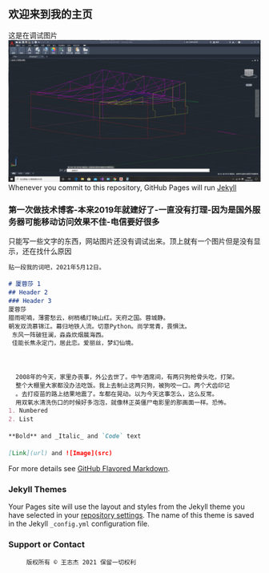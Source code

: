 ## 欢迎来到我的主页

这是在调试图片  
![abcd](https://github.com/wangzhijie86/wangzhijie86.github.io/blob/master/%E7%85%A4%E6%88%BF%E5%BD%A9%E9%92%A2%E7%BB%93%E6%9E%84%202020-07-25%20145001.jpg)  
Whenever you commit to this repository, GitHub Pages will run [Jekyll](https://jekyllrb.com/)

### 第一次做技术博客-本来2019年就建好了-一直没有打理-因为是国外服务器可能移动访问效果不佳-电信要好很多

只能写一些文字的东西，网站图片还没有调试出来。顶上就有一个图片但是没有显示，还在找什么原因

```markdown
贴一段我的词吧，2021年5月12日。
                
# 厦蓉莎 1
## Header 2
### Header 3
厦蓉莎  
腊雨呢喃，薄雾愁云，树梢橘灯映山红。天府之国。蓉城静。  
朝发双流慕锦江。幕归地铁人流。切意Python。尚学常青，畏惧汰。
 东风一阵破狂澜，淼淼炊烟晨海西。
 佳能长焦永定门，居此恋。爱丽丝，梦幻仙境。  
   
   
  
  2008年的今天，家里办丧事，外公去世了。中午酒席间，有两只狗枪骨头吃，打架。
  整个大棚里大家都没办法吃饭。我上去制止这两只狗，被狗咬一口。两个犬齿印记
  。去打疫苗的路上结果地震了。车都在晃动。以为今天这事怎么，这么反常。
  用双氧水清洗伤口的时候好多泡泡，就像林正英僵尸电影里的那画面一样。恐怖。
1. Numbered
2. List

**Bold** and _Italic_ and `Code` text

[Link](url) and ![Image](src)
```

For more details see [GitHub Flavored Markdown](https://guides.github.com/features/mastering-markdown/).

### Jekyll Themes

Your Pages site will use the layout and styles from the Jekyll theme you have selected in your [repository settings](https://github.com/wangzhijie86/wangzhijie86.github.io/settings). The name of this theme is saved in the Jekyll `_config.yml` configuration file.

### Support or Contact

 
         版权所有 © 王志杰 2021 保留一切权利
